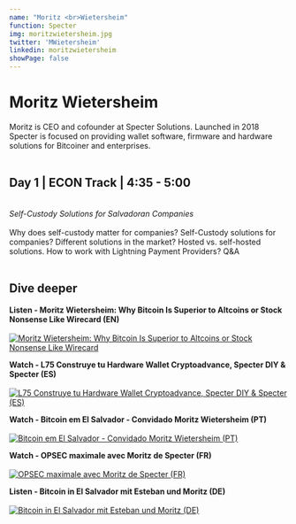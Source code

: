 ```yaml
---
name: "Moritz <br>Wietersheim"
function: Specter
img: moritzwietersheim.jpg
twitter: 'MWietersheim'
linkedin: moritzwietersheim
showPage: false
---
```


# Moritz Wietersheim
 
Moritz is CEO and cofounder at Specter Solutions. Launched in 2018 Specter is focused on providing wallet software, firmware and hardware solutions for Bitcoiner and enterprises. 
<br><br>

## Day 1 | ECON Track | 4:35 - 5:00
<br>
<i>Self-Custody Solutions for Salvadoran Companies</i><br><br>
Why does self-custody matter for companies? Self-Custody solutions for companies? Different solutions in the market? Hosted vs. self-hosted solutions. How to work with Lightning Payment Providers? Q&A<br><br>

## Dive deeper

<div class="grid grid-cols-1 md:grid-cols-2 gap-5">
<div class="p-3 my-2">

**Listen - Moritz Wietersheim: Why Bitcoin Is Superior to Altcoins or Stock Nonsense Like Wirecard (EN)** <br><br>
[ ![Moritz Wietersheim: Why Bitcoin Is Superior to Altcoins or Stock Nonsense Like Wirecard](/2022/content/moritz_anita.png)](https://bitcoinundco.com/en/moritz-wietersheim/)
</div>

<div class="p-3 my-2">

**Watch - L75 Construye tu Hardware Wallet Cryptoadvance, Specter DIY & Specter (ES)** <br><br>
[ ![L75 Construye tu Hardware Wallet Cryptoadvance, Specter DIY & Specter (ES)](/2022/content/moritz_lunaticoin.png)](https://www.youtube.com/watch?v=4sCZv1iVLgU/)
</div>

<div class="p-3 my-2">

**Watch - Bitcoin em El Salvador - Convidado Moritz Wietersheim (PT)** <br><br>
[ ![Bitcoin em El Salvador - Convidado Moritz Wietersheim (PT)](/2022/content/moritz_bitcoinheiros.png)](https://www.youtube.com/watch?v=OEy8Eb3xwe4/)
</div>

<div class="p-3 my-2">

**Watch - OPSEC maximale avec Moritz de Specter (FR)** <br><br>
[ ![OPSEC maximale avec Moritz de Specter (FR)](/2022/content/moritz_opsec.png)](https://www.youtube.com/watch?v=indhDwgVbVk/)
</div>

<div class="p-3 my-2">

**Listen - Bitcoin in El Salvador mit Esteban und Moritz (DE)** <br><br>
[ ![Bitcoin in El Salvador mit Esteban und Moritz (DE)](/2022/content/moritz_21.png)](https://einundzwanzig.space/podcast/interview-48-bitcoin-in-el-salvador-mit-esteban-und-moritz/)
</div>

</div>

<br>


